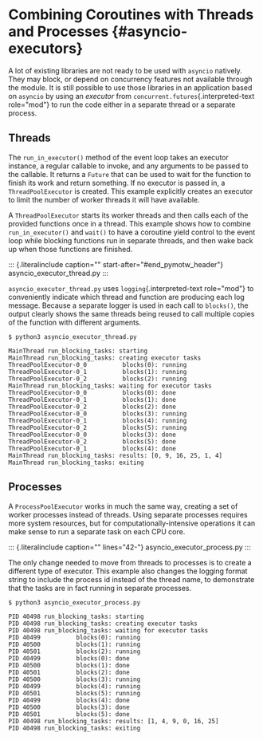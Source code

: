 Combining Coroutines with Threads and Processes {#asyncio-executors}
===============================================

A lot of existing libraries are not ready to be used with `asyncio`
natively. They may block, or depend on concurrency features not
available through the module. It is still possible to use those
libraries in an application based on `asyncio` by using an *executor*
from `concurrent.futures`{.interpreted-text role="mod"} to run the code
either in a separate thread or a separate process.

Threads
-------

The `run_in_executor()` method of the event loop takes an executor
instance, a regular callable to invoke, and any arguments to be passed
to the callable. It returns a `Future` that can be used to wait for the
function to finish its work and return something. If no executor is
passed in, a `ThreadPoolExecutor` is created. This example explicitly
creates an executor to limit the number of worker threads it will have
available.

A `ThreadPoolExecutor` starts its worker threads and then calls each of
the provided functions once in a thread. This example shows how to
combine `run_in_executor()` and `wait()` to have a coroutine yield
control to the event loop while blocking functions run in separate
threads, and then wake back up when those functions are finished.

::: {.literalinclude caption="" start-after="#end_pymotw_header"}
asyncio\_executor\_thread.py
:::

`asyncio_executor_thread.py` uses `logging`{.interpreted-text
role="mod"} to conveniently indicate which thread and function are
producing each log message. Because a separate logger is used in each
call to `blocks()`, the output clearly shows the same threads being
reused to call multiple copies of the function with different arguments.

``` {.sourceCode .none}
$ python3 asyncio_executor_thread.py

MainThread run_blocking_tasks: starting
MainThread run_blocking_tasks: creating executor tasks
ThreadPoolExecutor-0_0          blocks(0): running
ThreadPoolExecutor-0_1          blocks(1): running
ThreadPoolExecutor-0_2          blocks(2): running
MainThread run_blocking_tasks: waiting for executor tasks
ThreadPoolExecutor-0_0          blocks(0): done
ThreadPoolExecutor-0_1          blocks(1): done
ThreadPoolExecutor-0_2          blocks(2): done
ThreadPoolExecutor-0_0          blocks(3): running
ThreadPoolExecutor-0_1          blocks(4): running
ThreadPoolExecutor-0_2          blocks(5): running
ThreadPoolExecutor-0_0          blocks(3): done
ThreadPoolExecutor-0_2          blocks(5): done
ThreadPoolExecutor-0_1          blocks(4): done
MainThread run_blocking_tasks: results: [0, 9, 16, 25, 1, 4]
MainThread run_blocking_tasks: exiting
```

Processes
---------

A `ProcessPoolExecutor` works in much the same way, creating a set of
worker processes instead of threads. Using separate processes requires
more system resources, but for computationally-intensive operations it
can make sense to run a separate task on each CPU core.

::: {.literalinclude caption="" lines="42-"}
asyncio\_executor\_process.py
:::

The only change needed to move from threads to processes is to create a
different type of executor. This example also changes the logging format
string to include the process id instead of the thread name, to
demonstrate that the tasks are in fact running in separate processes.

``` {.sourceCode .none}
$ python3 asyncio_executor_process.py

PID 40498 run_blocking_tasks: starting
PID 40498 run_blocking_tasks: creating executor tasks
PID 40498 run_blocking_tasks: waiting for executor tasks
PID 40499          blocks(0): running
PID 40500          blocks(1): running
PID 40501          blocks(2): running
PID 40499          blocks(0): done
PID 40500          blocks(1): done
PID 40501          blocks(2): done
PID 40500          blocks(3): running
PID 40499          blocks(4): running
PID 40501          blocks(5): running
PID 40499          blocks(4): done
PID 40500          blocks(3): done
PID 40501          blocks(5): done
PID 40498 run_blocking_tasks: results: [1, 4, 9, 0, 16, 25]
PID 40498 run_blocking_tasks: exiting
```

